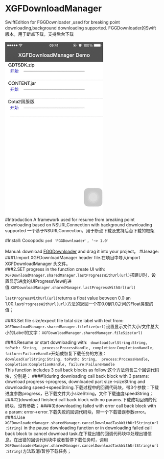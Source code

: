 # XGFDownloadManager<br>
SwiftEdition for FGGDownloader ,used for breaking point downloading,background downloading supported.
FGGDownloader的Swift版本，用于断点下载，支持后台下载<br>
<br>
![演示](https://github.com/Insfgg99x/XGFDownloader/blob/master/demo.gif)<br>
#Introduction
A framework used for resume from breaking point downloading based on NSURLConnection with background downloading supported
一个基于NSURLConnection，用于断点下载及支持后台下载的框架

#Install:
Cocopods:
`pod 'FGGDownloader', '~> 1.0'`<br>
<br>
Manual:
download [FGGDownloader](https://github.com/Insfgg99x/FGGDownloader.git) and drag it into your project。
#Useage:
###1.Import XGFDownloadManager header file.在项目中导入import XGFDownloadManager 头文件。<br>
###2.SET progress in the function create UI with: `XGFDownloadManager.sharedManager.lastProgressWithUrl(url)`搭建UI时，设置显示进度的UIProgressView的进值:`XGFDownloadManager.sharedManager.lastProgressWithUrl(url)`<br>
<br>
`lastProgressWithUrl(url)`returns a float value between 0.0 an 1.00.`lastProgressWithUrl(url)`方法的返回一个在0.0到1.0之间的Float类型的值；<br>
<br>
###3.Set file size/expect file total size label with text from: `XGFDownloadManager.sharedManager.fileSize(url)`设置显示文件大小/文件总大小的Label的文字：`XGFDownloadManager.sharedManager.fileSize(url)`<br>

###4.Resume or start downloading with: 
`
download(urlString:String, 
            toPath: String, 
           process:ProcessHandle,
        completion:CompletionHandle,
           failure:FailureHandle`开始或恢复下载任务的方法：`download(urlString:String,
            toPath: String, 
           process:ProcessHandle,
        completion:CompletionHandle,
           failure:FailureHandle`
<br>
This function includes 3 call back blocks as follow:这个方法包含三个回调代码块，分别是：
####1)during downloading call back block with 3 params: download progress->progress, downloaded part size->sizeString and downloading speed->speedString.下载过程中的回调代码块，带3个参数：下载进度参数progress，已下载文件大小sizeString，文件下载速度speedString；
####2)download finished call back block with no params.下载成功回调的代码块，没有参数；
####3)downloading failed with error call back block with a param: error->error.下载失败的回调代码块，带一个下载错误参数error。
###4.Use `XGFDownloaderManager.sharedManager.cancelDownloadTaskWithUrlString(url:String)` in the pause downloading function or in downloading failed call back block to cancel download task.在下载出错的回调代码块中处理出错信息。在出错的回调代码块中或者暂停下载任务时，调用`XGFDownloaderManager.sharedManager.cancelDownloadTaskWithUrlString(url:String)`方法取消/暂停下载任务；
